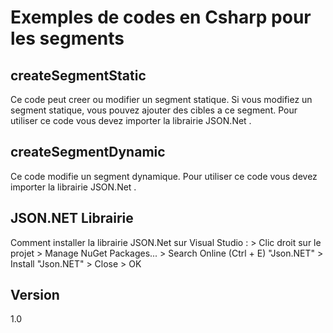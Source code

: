 Exemples de codes en Csharp pour les segments
==


createSegmentStatic
--

Ce code peut creer ou modifier un segment statique. Si vous modifiez un segment statique, vous pouvez ajouter des cibles a ce segment.
Pour utiliser ce code vous devez importer la librairie JSON.Net .

createSegmentDynamic
--

Ce code modifie un segment dynamique.
Pour utiliser ce code vous devez importer la librairie JSON.Net .

JSON.NET Librairie
--

Comment installer la librairie JSON.Net sur Visual Studio : > Clic droit sur le projet > Manage NuGet Packages... > Search Online (Ctrl + E) "Json.NET" > Install "Json.NET" > Close > OK


Version
--

1.0
